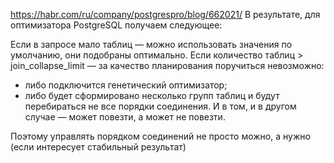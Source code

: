 https://habr.com/ru/company/postgrespro/blog/662021/
В результате, для оптимизатора PostgreSQL получаем следующее:

Если в запросе мало таблиц — можно использовать значения по умолчанию, они подобраны оптимально.
Если количество таблиц > join_collapse_limit — за качество планирования поручиться невозможно:
- либо подключится генетический оптимизатор;
- либо будет сформировано несколько групп таблиц и будут перебираться не все порядки соединения.
И в том, и в другом случае — может повезти, а может не повезти.

Поэтому управлять порядком соединений не просто можно, а нужно (если интересует стабильный результат)